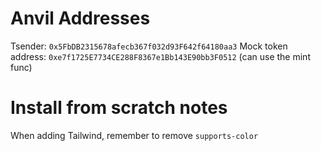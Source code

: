 # Anvil Addresses
Tsender: `0x5FbDB2315678afecb367f032d93F642f64180aa3`
Mock token address: `0xe7f1725E7734CE288F8367e1Bb143E90bb3F0512` (can use the mint func)


# Install from scratch notes

When adding Tailwind, remember to remove `supports-color`